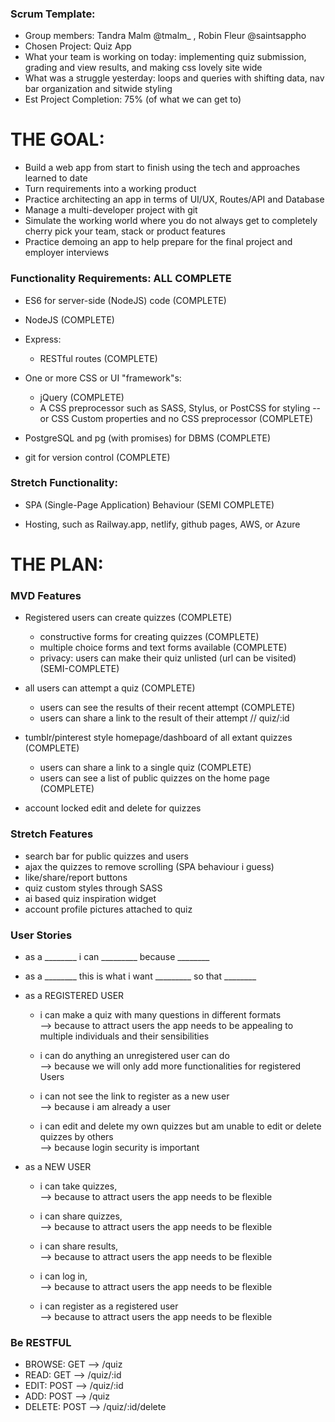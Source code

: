 ### Scrum Template:

* Group members: Tandra Malm @tmalm_ , Robin Fleur @saintsappho 
* Chosen Project: Quiz App
* What your team is working on today: implementing quiz submission, grading and view results, and making css lovely site wide
* What was a struggle yesterday: loops and queries with shifting data, nav bar organization and sitwide styling
* Est Project Completion: 75% (of what we can get to)  

# THE GOAL:

* Build a web app from start to finish using the tech and approaches learned to date
* Turn requirements into a working product
* Practice architecting an app in terms of UI/UX, Routes/API and Database
* Manage a multi-developer project with git
* Simulate the working world where you do not always get to completely cherry pick your team, stack or product features
* Practice demoing an app to help prepare for the final project and employer interviews

### Functionality Requirements: ALL COMPLETE
* ES6 for server-side (NodeJS) code (COMPLETE) 

* NodeJS (COMPLETE) 

* Express:
    * RESTful routes (COMPLETE) 

* One or more CSS or UI "framework"s:
    * jQuery (COMPLETE) 
    * A CSS preprocessor such as SASS, Stylus, or PostCSS for styling -- or CSS Custom properties and no CSS preprocessor (COMPLETE)

* PostgreSQL and pg (with promises) for DBMS (COMPLETE) 

* git for version control (COMPLETE) 

### Stretch Functionality: 
* SPA (Single-Page Application) Behaviour (SEMI COMPLETE)

* Hosting, such as Railway.app, netlify, github pages, AWS, or Azure


# THE PLAN:

### MVD Features 
* Registered users can create quizzes (COMPLETE)
  * constructive forms for creating quizzes (COMPLETE)
  * multiple choice forms and text forms available (COMPLETE)
  * privacy: users can make their quiz unlisted (url can be visited) (SEMI-COMPLETE)

* all users can attempt a quiz (COMPLETE)
  * users can see the results of their recent attempt (COMPLETE)
  * users can share a link to the result of their attempt // quiz/:id 

* tumblr/pinterest style homepage/dashboard of all extant quizzes (COMPLETE)
  * users can share a link to a single quiz (COMPLETE)
  * users can see a list of public quizzes on the home page (COMPLETE)

* account locked edit and delete for quizzes 



###  Stretch Features
* search bar for public quizzes and users
* ajax the quizzes to remove scrolling (SPA behaviour i guess)
* like/share/report buttons
* quiz custom styles through SASS
* ai based quiz inspiration widget
* account profile pictures attached to quiz

###  User Stories 
* as a ________ i can _________ because ________
* as a ________ this is what i want _________ so that ________

* as a REGISTERED USER 
  - i can make a quiz with many questions in different formats  
            --> because to attract users the app needs to be appealing to multiple individuals and their sensibilities

  - i can do anything an unregistered user can do  
            --> because we will only add more functionalities for registered Users 

  - i can not see the link to register as a new user  
            --> because i am already a user

  - i can edit and delete my own quizzes but am unable to edit or delete quizzes by others  
            --> because login security is important

* as a NEW USER 
  - i can take quizzes,                      
            --> because to attract users the app needs to be flexible

  - i can share quizzes,                     
            --> because to attract users the app needs to be flexible

  - i can share results,                     
            --> because to attract users the app needs to be flexible

  - i can log in,                           
            --> because to attract users the app needs to be flexible

  - i can register as a registered user      
            --> because to attract users the app needs to be flexible



###  Be RESTFUL 
* BROWSE:  GET   -->  /quiz
* READ:    GET   -->  /quiz/:id
* EDIT:    POST  -->  /quiz/:id
* ADD:     POST  -->  /quiz
* DELETE:  POST  -->  /quiz/:id/delete


